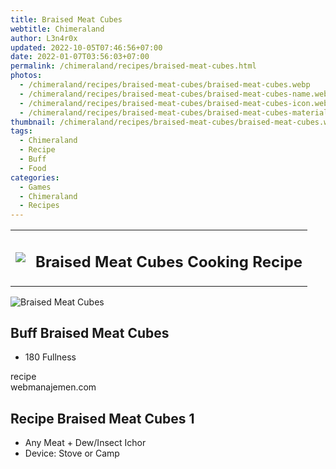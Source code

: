 ```yaml
---
title: Braised Meat Cubes
webtitle: Chimeraland
author: L3n4r0x
updated: 2022-10-05T07:46:56+07:00
date: 2022-01-07T03:56:03+07:00
permalink: /chimeraland/recipes/braised-meat-cubes.html
photos:
  - /chimeraland/recipes/braised-meat-cubes/braised-meat-cubes.webp
  - /chimeraland/recipes/braised-meat-cubes/braised-meat-cubes-name.webp
  - /chimeraland/recipes/braised-meat-cubes/braised-meat-cubes-icon.webp
  - /chimeraland/recipes/braised-meat-cubes/braised-meat-cubes-material.webp
thumbnail: /chimeraland/recipes/braised-meat-cubes/braised-meat-cubes.webp
tags:
  - Chimeraland
  - Recipe
  - Buff
  - Food
categories:
  - Games
  - Chimeraland
  - Recipes
---
```


<section id="bootstrap-wrapper"><link rel="stylesheet" href="https://cdn.statically.io/gh/dimaslanjaka/Web-Manajemen/40ac3225/css/bootstrap-4.5-wrapper.css"/><div class="row mb-2"><div class="col-md-12 mb-2"><table class="table" id="post-info"><tbody><tr><td><img class="d-inline-block me-2" src="/chimeraland/recipes/braised-meat-cubes/braised-meat-cubes-icon.webp" width="auto" height="auto"/></td><td><h1 class="fs-5">Braised Meat Cubes Cooking Recipe</h1></td></tr></tbody></table></div></div><div class="card mb-2"><div class="row g-0"><div class="col-sm-4 position-relative mb-2"><img src="/chimeraland/recipes/braised-meat-cubes/braised-meat-cubes-material.webp" class="card-img fit-cover w-100 h-100" alt="Braised Meat Cubes" data-fancybox="true"/></div><div class="col-sm-8 mb-2"><div class="card-body"><h2 class="card-title fs-5">Buff Braised Meat Cubes</h2><div class="card-text"><ul><li>180 Fullness</li></ul></div><span class="badge rounded-pill bg-dark">recipe</span></div><div class="card-footer text-end text-muted">webmanajemen.com</div></div></div></div><div class="row mb-2"><div class="col-12 col-lg-6 recipe-item mb-2"><div class="card"><div class="card-body"><h2 class="card-title fs-5">Recipe Braised Meat Cubes 1</h2><div class="card-text"><ul><li>Any Meat<span> + </span>Dew/Insect Ichor</li><li>Device: Stove or Camp</li></ul></div></div></div></div></div></section>